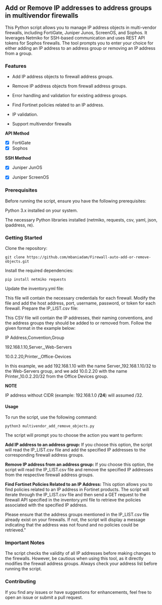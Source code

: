 ## Add or Remove IP addresses to address groups in multivendor firewalls


This Python script allows you to manage IP address objects in multi-vendor firewalls, including FortiGate, Juniper Junos, ScreenOS, and Sophos. It leverages Netmiko for SSH-based communication and uses REST API tokens for Sophos firewalls. The tool prompts you to enter your choice for either adding an IP address to an address group or removing an IP address from a group.

### Features
- Add IP address objects to firewall address groups.

- Remove IP address objects from firewall address groups.

- Error handling and validation for existing address groups.

- Find Fortinet policies related to an IP address.

- IP validation.

- Support multivendor firewalls


**API Method**
* [x] FortiGate
* [x] Sophos

**SSH Method**
* [x] Juniper JunOS
* [x] Juniper ScreenOS


### Prerequisites
Before running the script, ensure you have the following prerequisites:

Python 3.x installed on your system.

The necessary Python libraries installed (netmiko, requests, csv, yaml, json, ipaddress, re).

### Getting Started
Clone the repository:

```console bash
git clone https://github.com/mbaniadam/Firewall-auto-add-or-remove-objects.git
```
Install the required dependencies:
```console bash
pip install netmiko requests
```
Update the inventory.yml file:

This file will contain the necessary credentials for each firewall.
Modify the file and add the host address, port, username, password, or token for each firewall.
Prepare the IP_LIST.csv file:

This CSV file will contain the IP addresses, their naming conventions, and the address groups they should be added to or removed from.
Follow the given format in the example below:

IP Address,Convention,Group

192.168.1.10,Server_,Web-Servers

10.0.2.20,Printer_,Office-Devices

In this example, we add 192.168.1.10 with the name Server_192.168.1.10/32 to the Web-Servers group, and we add 10.0.2.20 with the name Printer_10.0.2.20/32 from the Office Devices group.

**NOTE** 

IP address  without CIDR (example: 192.168.1.0 **/24**) will assumed /32.

#### Usage
To run the script, use the following command:

```console bash
python3 multivendor_add_remove_objects.py
```
The script will prompt you to choose the action you want to perform:

**Add IP address to an address group:** If you choose this option, the script will read the IP_LIST.csv file and add the specified IP addresses to the corresponding firewall address groups.

**Remove IP address from an address group:** If you choose this option, the script will read the IP_LIST.csv file and remove the specified IP addresses from the respective firewall address groups.

**Find Fortinet Policies Related to an IP Address:** This option allows you to find policies related to an IP address in Fortinet products. The script will iterate through the IP_LIST.csv file and then send a GET request to the firewall API specified in the inventory.yml file to retrieve the policies associated with the specified IP address.

Please ensure that the address groups mentioned in the IP_LIST.csv file already exist on your firewalls. If not, the script will display a message indicating that the address was not found and no policies could be retrieved."

### Important Notes
The script checks the validity of all IP addresses before making changes to the firewalls. However, be cautious when using this tool, as it directly modifies the firewall address groups.
Always check your address list before running the script.


### Contributing
If you find any issues or have suggestions for enhancements, feel free to open an issue or submit a pull request.
